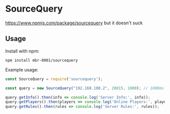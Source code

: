 # SourceQuery

https://www.npmjs.com/package/sourcequery but it doesn't suck

## Usage

Install with npm:

```npm install mbr-0001/sourcequery```

Example usage:

```js
const SourceQuery = require('sourcequery');

const query = new SourceQuery("192.168.100.2", 28015, 1000); // 1000ms timeout

query.getInfo().then(info => console.log('Server Info:', info));
query.getPlayers().then(players => console.log('Online Players:', players));
query.getRules().then(rules => console.log('Server Rules:', rules));
```